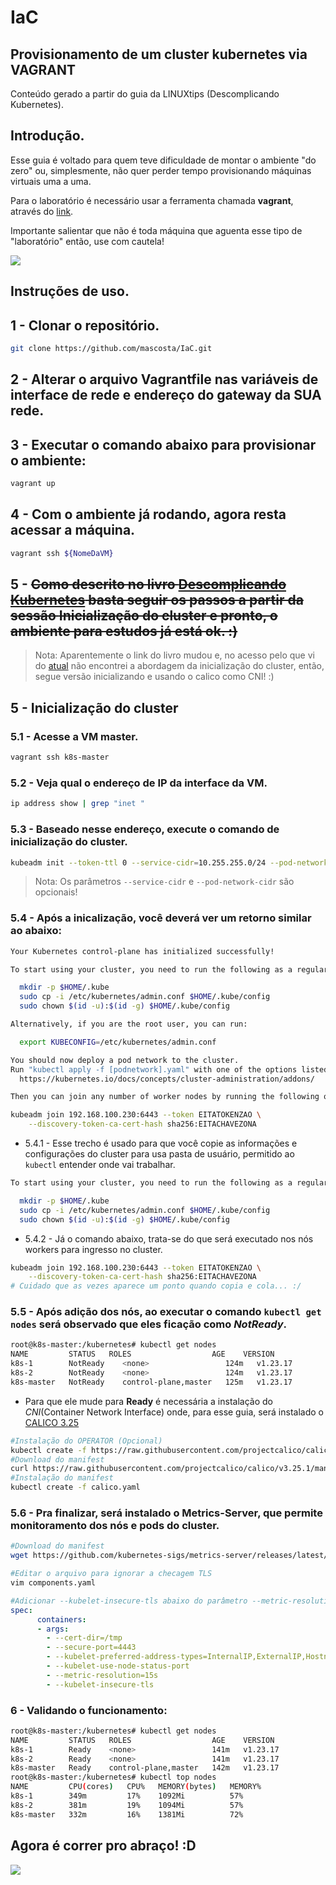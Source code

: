 # IaC
## Provisionamento de um cluster kubernetes via VAGRANT

Conteúdo gerado a partir do guia da LINUXtips (Descomplicando Kubernetes).

## Introdução.

Esse guia é voltado para quem teve dificuldade de montar o ambiente "do zero" ou, simplesmente, não quer perder tempo provisionando máquinas virtuais uma a uma. 

Para o laboratório é necessário usar a ferramenta chamada **vagrant**, através do [link](https://www.vagrantup.com/downloads).

Importante salientar que não é toda máquina que aguenta esse tipo de "laboratório" então, use com cautela!

![](https://giffiles.alphacoders.com/207/207963.gif)

## Instruções de uso.

## 1 - Clonar o repositório.

```bash
git clone https://github.com/mascosta/IaC.git
```

## 2 - Alterar o arquivo **Vagrantfile** nas variáveis de interface de rede e endereço do gateway da **SUA** rede.

## 3 - Executar o comando abaixo para provisionar o ambiente:

```bash
vagrant up
```
## 4 - Com o ambiente já rodando, agora resta acessar a máquina.

```bash
vagrant ssh ${NomeDaVM}
```
## 5 - ~~Como descrito no livro [Descomplicando Kubernetes](https://livro.descomplicandokubernetes.com.br/pt/day_one/descomplicando_kubernetes.html) basta seguir os passos a partir da sessão **Inicialização do cluster** e pronto, o ambiente para estudos já está ok. :)~~

>    Nota: Aparentemente o link do livro mudou e, no acesso pelo que vi do [atual](https://github.com/badtuxx/DescomplicandoKubernetes) não encontrei a abordagem da inicialização do cluster, então, segue versão inicializando e usando o calico como CNI! :)

## 5 - Inicialização do cluster

### 5.1 - Acesse a VM master.

```bash
vagrant ssh k8s-master
```

### 5.2 - Veja qual o endereço de IP da interface da VM.


```bash
ip address show | grep "inet "
```

### 5.3 - Baseado nesse endereço, execute o comando de inicialização do cluster.


```bash
kubeadm init --token-ttl 0 --service-cidr=10.255.255.0/24 --pod-network-cidr=10.244.0.0/16 --apiserver-advertise-address=<IP_da_Interface>
```
> Nota:  Os parâmetros ```--service-cidr``` e ```--pod-network-cidr``` são opcionais!

### 5.4 - Após a inicalização, você deverá ver um retorno similar ao abaixo:

```bash
Your Kubernetes control-plane has initialized successfully!

To start using your cluster, you need to run the following as a regular user:

  mkdir -p $HOME/.kube
  sudo cp -i /etc/kubernetes/admin.conf $HOME/.kube/config
  sudo chown $(id -u):$(id -g) $HOME/.kube/config

Alternatively, if you are the root user, you can run:

  export KUBECONFIG=/etc/kubernetes/admin.conf

You should now deploy a pod network to the cluster.
Run "kubectl apply -f [podnetwork].yaml" with one of the options listed at:
  https://kubernetes.io/docs/concepts/cluster-administration/addons/

Then you can join any number of worker nodes by running the following on each as root:

kubeadm join 192.168.100.230:6443 --token EITATOKENZAO \
	--discovery-token-ca-cert-hash sha256:EITACHAVEZONA

```

- 5.4.1 - Esse trecho é usado para que você copie as informações e configurações do cluster para usa pasta de usuário, permitido ao ```kubectl``` entender onde vai trabalhar.

```bash
To start using your cluster, you need to run the following as a regular user:

  mkdir -p $HOME/.kube
  sudo cp -i /etc/kubernetes/admin.conf $HOME/.kube/config
  sudo chown $(id -u):$(id -g) $HOME/.kube/config
```

- 5.4.2 - Já o comando abaixo, trata-se do que será executado nos nós workers para ingresso no cluster.

```bash
kubeadm join 192.168.100.230:6443 --token EITATOKENZAO \
    --discovery-token-ca-cert-hash sha256:EITACHAVEZONA
# Cuidado que as vezes aparece um ponto quando copia e cola... :/
```

### 5.5 - Após adição dos nós, ao executar o comando ```kubectl get nodes``` será observado que eles ficação como *NotReady*.

```bash
root@k8s-master:/kubernetes# kubectl get nodes
NAME         STATUS   ROLES                  AGE    VERSION
k8s-1        NotReady    <none>                 124m   v1.23.17
k8s-2        NotReady    <none>                 124m   v1.23.17
k8s-master   NotReady    control-plane,master   125m   v1.23.17

```
- Para que ele mude para **Ready** é necessária a instalação do *CNI*(Container Network Interface) onde, para esse guia, será instalado o [CALICO 3.25](https://docs.tigera.io/calico/3.25/getting-started/kubernetes/self-managed-onprem/onpremises)

```bash
#Instalação do OPERATOR (Opcional)
kubectl create -f https://raw.githubusercontent.com/projectcalico/calico/v3.25.1/manifests/tigera-operator.yaml
#Download do manifest
curl https://raw.githubusercontent.com/projectcalico/calico/v3.25.1/manifests/calico.yaml -O
#Instalação do manifest
kubectl create -f calico.yaml
```

### 5.6 - Pra finalizar, será instalado o Metrics-Server, que permite monitoramento dos nós e pods do cluster.

```bash
#Download do manifest
wget https://github.com/kubernetes-sigs/metrics-server/releases/latest/download/components.yaml
```

```bash
#Editar o arquivo para ignorar a checagem TLS
vim components.yaml
```

```yaml
#Adicionar --kubelet-insecure-tls abaixo do parâmetro --metric-resolution, como mostrado abaixo:
spec:
      containers:
      - args:
        - --cert-dir=/tmp
        - --secure-port=4443
        - --kubelet-preferred-address-types=InternalIP,ExternalIP,Hostname
        - --kubelet-use-node-status-port
        - --metric-resolution=15s
        - --kubelet-insecure-tls
```

### 6 - Validando o funcionamento:

```bash
root@k8s-master:/kubernetes# kubectl get nodes
NAME         STATUS   ROLES                  AGE    VERSION
k8s-1        Ready    <none>                 141m   v1.23.17
k8s-2        Ready    <none>                 141m   v1.23.17
k8s-master   Ready    control-plane,master   142m   v1.23.17
root@k8s-master:/kubernetes# kubectl top nodes
NAME         CPU(cores)   CPU%   MEMORY(bytes)   MEMORY%   
k8s-1        349m         17%    1092Mi          57%       
k8s-2        381m         19%    1094Mi          57%       
k8s-master   332m         16%    1381Mi          72% 
```


## Agora é correr pro abraço! :D

![](https://chemnitzer.linux-tage.de/2017/static/img/box/tuxel.gif)
